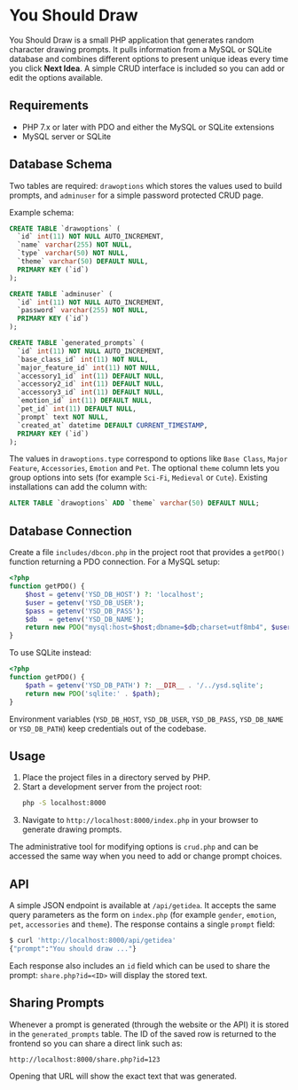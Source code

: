 # You Should Draw

You Should Draw is a small PHP application that generates random character drawing prompts. It pulls information from a MySQL or SQLite database and combines different options to present unique ideas every time you click **Next Idea**. A simple CRUD interface is included so you can add or edit the options available.

## Requirements

* PHP 7.x or later with PDO and either the MySQL or SQLite extensions
* MySQL server or SQLite

## Database Schema

Two tables are required: `drawoptions` which stores the values used to build prompts, and `adminuser` for a simple password protected CRUD page.

Example schema:

```sql
CREATE TABLE `drawoptions` (
  `id` int(11) NOT NULL AUTO_INCREMENT,
  `name` varchar(255) NOT NULL,
  `type` varchar(50) NOT NULL,
  `theme` varchar(50) DEFAULT NULL,
  PRIMARY KEY (`id`)
);

CREATE TABLE `adminuser` (
  `id` int(11) NOT NULL AUTO_INCREMENT,
  `password` varchar(255) NOT NULL,
  PRIMARY KEY (`id`)
);

CREATE TABLE `generated_prompts` (
  `id` int(11) NOT NULL AUTO_INCREMENT,
  `base_class_id` int(11) NOT NULL,
  `major_feature_id` int(11) NOT NULL,
  `accessory1_id` int(11) DEFAULT NULL,
  `accessory2_id` int(11) DEFAULT NULL,
  `accessory3_id` int(11) DEFAULT NULL,
  `emotion_id` int(11) DEFAULT NULL,
  `pet_id` int(11) DEFAULT NULL,
  `prompt` text NOT NULL,
  `created_at` datetime DEFAULT CURRENT_TIMESTAMP,
  PRIMARY KEY (`id`)
);
```

The values in `drawoptions.type` correspond to options like `Base Class`, `Major Feature`, `Accessories`, `Emotion` and `Pet`.
The optional `theme` column lets you group options into sets (for example `Sci-Fi`, `Medieval` or `Cute`). Existing installations can add the column with:

```sql
ALTER TABLE `drawoptions` ADD `theme` varchar(50) DEFAULT NULL;
```

## Database Connection

Create a file `includes/dbcon.php` in the project root that provides a `getPDO()` function returning a PDO connection. For a MySQL setup:

```php
<?php
function getPDO() {
    $host = getenv('YSD_DB_HOST') ?: 'localhost';
    $user = getenv('YSD_DB_USER');
    $pass = getenv('YSD_DB_PASS');
    $db   = getenv('YSD_DB_NAME');
    return new PDO("mysql:host=$host;dbname=$db;charset=utf8mb4", $user, $pass);
}
```

To use SQLite instead:

```php
<?php
function getPDO() {
    $path = getenv('YSD_DB_PATH') ?: __DIR__ . '/../ysd.sqlite';
    return new PDO('sqlite:' . $path);
}
```

Environment variables (`YSD_DB_HOST`, `YSD_DB_USER`, `YSD_DB_PASS`, `YSD_DB_NAME` or `YSD_DB_PATH`) keep credentials out of the codebase.

## Usage

1. Place the project files in a directory served by PHP.
2. Start a development server from the project root:
   ```bash
   php -S localhost:8000
   ```
3. Navigate to `http://localhost:8000/index.php` in your browser to generate drawing prompts.

The administrative tool for modifying options is `crud.php` and can be accessed the same way when you need to add or change prompt choices.

## API

A simple JSON endpoint is available at `/api/getidea`. It accepts the same query parameters as the form on `index.php` (for example `gender`, `emotion`, `pet`, `accessories` and `theme`). The response contains a single `prompt` field:

```bash
$ curl 'http://localhost:8000/api/getidea'
{"prompt":"You should draw ..."}
```

Each response also includes an `id` field which can be used to share the prompt:
`share.php?id=<ID>` will display the stored text.

## Sharing Prompts

Whenever a prompt is generated (through the website or the API) it is stored in
the `generated_prompts` table. The ID of the saved row is returned to the
frontend so you can share a direct link such as:

```
http://localhost:8000/share.php?id=123
```

Opening that URL will show the exact text that was generated.

